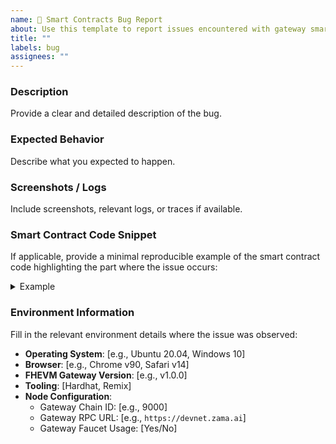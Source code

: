 ```yaml
---
name: 🐞 Smart Contracts Bug Report
about: Use this template to report issues encountered with gateway smart contracts.
title: ""
labels: bug
assignees: ""
---
```


### **Description**

Provide a clear and detailed description of the bug.

### **Expected Behavior**

Describe what you expected to happen.

### **Screenshots / Logs**

Include screenshots, relevant logs, or traces if available.

### **Smart Contract Code Snippet**

If applicable, provide a minimal reproducible example of the smart contract code highlighting the part where the issue occurs:

<details><summary>Example</summary>
<p>

```solidity
// Example
contract Counter {
  uint32 value;
  function increment() public {
    value += 1;
  }

  function currentValue() public view returns (uint32) {
    return value;
  }
}
```

</p>
</details>

### **Environment Information**

Fill in the relevant environment details where the issue was observed:

- **Operating System**: [e.g., Ubuntu 20.04, Windows 10]
- **Browser**: [e.g., Chrome v90, Safari v14]
- **FHEVM Gateway Version**: [e.g., v1.0.0]
- **Tooling**: [Hardhat, Remix]
- **Node Configuration**:
  - Gateway Chain ID: [e.g., 9000]
  - Gateway RPC URL: [e.g., `https://devnet.zama.ai`]
  - Gateway Faucet Usage: [Yes/No]
